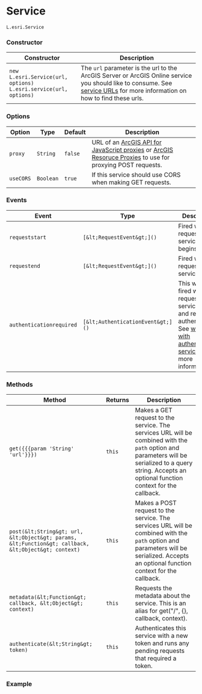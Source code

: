 # Service

`L.esri.Service`

### Constructor

| Constructor | Description |
| --- | --- |
| `new L.esri.Service(url, options)`<br>`L.esri.service(url, options)` | The `url` parameter is the url to the ArcGIS Server or ArcGIS Online service you should like to consume. See [service URLs](#service-urls) for more information on how to find these urls. |

### Options

| Option | Type | Default | Description |
| --- | --- | --- | --- |
| `proxy` | `String` | `false` | URL of an [ArcGIS API for JavaScript proxies](https://developers.arcgis.com/javascript/jshelp/ags_proxy.html) or [ArcGIS Resoruce Proxies](https://github.com/Esri/resource-proxy) to use for proxying POST requests. |
| `useCORS` | `Boolean` | `true` | If this service should use CORS when making GET requests. |

### Events

| Event | Type | Description | 
| --- | --- | --- |
| `requeststart` | `[&lt;RequestEvent&gt;]()` | Fired when a request to the service begins. |
| `requestend` | `[&lt;RequestEvent&gt;]()` | Fired when a request to the service ends. |
| `authenticationrequired` | `[&lt;AuthenticationEvent&gt;]()` | This will be fired when a request to the service fails and requires authentication. See [working with authenticated services](#working-with-authenticated-services) for more information. |

### Methods

| Method | Returns | Description | 
| --- | --- | --- |
| `get({{{param 'String' 'url'}}})` | `this` | Makes a GET request to the service. The services URL will be combined with the `path` option and parameters will be serialized to a query string. Accepts an optional function context for the callback. |
| `post(&lt;String&gt; url, &lt;Object&gt; params, &lt;Function&gt; callback, &lt;Object&gt; context)` | `this` | Makes a POST request to the service. The services URL will be combined with the `path` option and parameters will be serialized. Accepts an optional function context for the callback. |
| `metadata(&lt;Function&gt; callback, &lt;Object&gt; context)` | `this` | Requests the metadata about the service. This is an alias for get("/", {}, callback, context). |
| `authenticate(&lt;String&gt; token)` | `this` | Authenticates this service with a new token and runs any pending requests that required a token. |

### Example
